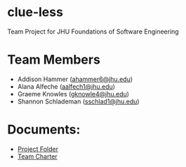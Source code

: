 # clue-less
Team Project for JHU Foundations of Software Engineering

# Team Members
- Addison Hammer (ahammer6@jhu.edu)
- Alana Alfeche (aalfech1@jhu.edu)
- Graeme Knowles (gknowle4@jhu.edu)
- Shannon Schlademan (sschlad1@jhu.edu)

# Documents:
- [Project Folder](https://drive.google.com/drive/folders/1MPtxwYdEB16B4XT94usCdcyKpGkMTJ0X)
- [Team Charter](https://docs.google.com/document/d/1Jwko_LERLc9Ldu1NeS8Zrz19IWo6EHrIYxsK_FWFc9k)
